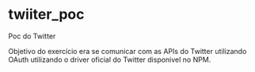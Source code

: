 # twiiter_poc
Poc do Twitter

Objetivo do exercício era se comunicar com as APIs do Twitter utilizando OAuth utilizando o driver oficial do Twitter disponivel no NPM.
